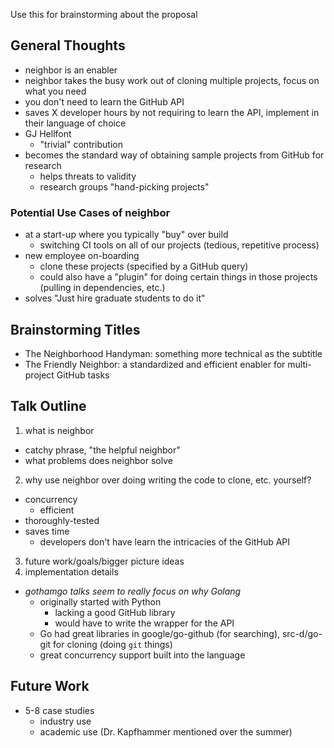 Use this for brainstorming about the proposal

## General Thoughts

+ neighbor is an enabler
+ neighbor takes the busy work out of cloning multiple projects, focus on what you need
+ you don't need to learn the GitHub API
+ saves X developer hours by not requiring to learn the API, implement in their language of choice
+ GJ Hellfont
  + "trivial" contribution
+ becomes the standard way of obtaining sample projects from GitHub for research
  + helps threats to validity
  + research groups "hand-picking projects"

### Potential Use Cases of neighbor
+ at a start-up where you typically "buy" over build
  + switching CI tools on all of our projects (tedious, repetitive process)
+ new employee on-boarding
  + clone these projects (specified by a GitHub query)
  + could also have a "plugin" for doing certain things in those projects (pulling in dependencies, etc.)
+ solves "Just hire graduate students to do it"

## Brainstorming Titles
+ The Neighborhood Handyman: something more technical as the subtitle
+ The Friendly Neighbor: a standardized and efficient enabler for multi-project
  GitHub tasks

## Talk Outline
1. what is neighbor
  + catchy phrase, "the helpful neighbor"
  + what problems does neighbor solve
2. why use neighbor over doing writing the code to clone, etc. yourself?
  + concurrency
    + efficient
  + thoroughly-tested
  + saves time
    + developers don't have learn the intricacies of the GitHub API
3. future work/goals/bigger picture ideas
4. implementation details
  + _gothamgo talks seem to really focus on why Golang_
    + originally started with Python
      + lacking a good GitHub library
      + would have to write the wrapper for the API
    + Go had great libraries in google/go-github (for searching), src-d/go-git for cloning (doing `git` things)
    + great concurrency support built into the language

## Future Work
+ 5-8 case studies
  + industry use
  + academic use (Dr. Kapfhammer mentioned over the summer)
